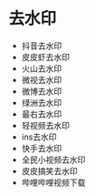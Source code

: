 # 去水印

- 抖音去水印
- 皮皮虾去水印
- 火山去水印
- 微视去水印
- 微博去水印
- 绿洲去水印
- 最右去水印
- 轻视频去水印
- ins去水印
- 快手去水印
- 全民小视频去水印
- 皮皮搞笑去水印
- 哔哩哔哩视频下载
